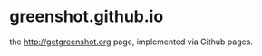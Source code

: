 greenshot.github.io
===================

the http://getgreenshot.org page, implemented via Github pages.
